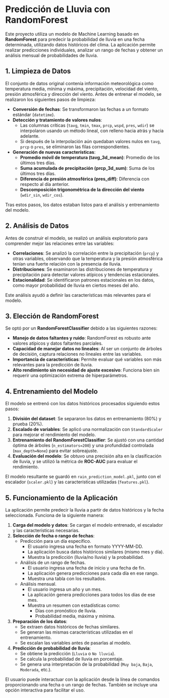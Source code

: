 # Predicción de Lluvia con RandomForest

Este proyecto utiliza un modelo de Machine Learning basado en **RandomForest** para predecir la probabilidad de lluvia en una fecha determinada, utilizando datos históricos del clima. La aplicación permite realizar predicciones individuales, analizar un rango de fechas y obtener un análisis mensual de probabilidades de lluvia.

## 1. Limpieza de Datos

El conjunto de datos original contenía información meteorológica como temperatura media, mínima y máxima, precipitación, velocidad del viento, presión atmosférica y dirección del viento. Antes de entrenar el modelo, se realizaron los siguientes pasos de limpieza:

- **Conversión de fechas**: Se transformaron las fechas a un formato estándar (`datetime`).
- **Detección y tratamiento de valores nulos**:
  - Las columnas críticas (`tavg`, `tmin`, `tmax`, `prcp`, `wspd`, `pres`, `wdir`) se interpolaron usando un método lineal, con relleno hacia atrás y hacia adelante.
  - Si después de la interpolación aún quedaban valores nulos en `tavg`, `prcp` o `pres`, se eliminaron las filas correspondientes.
- **Generación de nuevas características**:
  - **Promedio móvil de temperatura (tavg_3d_mean)**: Promedio de los últimos tres días.
  - **Suma acumulada de precipitación (prcp_3d_sum)**: Suma de los últimos tres días.
  - **Diferencia de presión atmosférica (pres_diff)**: Diferencia con respecto al día anterior.
  - **Descomposición trigonométrica de la dirección del viento** (`wdir_sin`, `wdir_cos`).

Tras estos pasos, los datos estaban listos para el análisis y entrenamiento del modelo.

## 2. Análisis de Datos

Antes de construir el modelo, se realizó un análisis exploratorio para comprender mejor las relaciones entre las variables:

- **Correlaciones**: Se analizó la correlación entre la precipitación (`prcp`) y otras variables, observando que la temperatura y la presión atmosférica tenían una fuerte relación con la presencia de lluvia.
- **Distribuciones**: Se examinaron las distribuciones de temperatura y precipitación para detectar valores atípicos y tendencias estacionales.
- **Estacionalidad**: Se identificaron patrones estacionales en los datos, como mayor probabilidad de lluvia en ciertos meses del año.

Este análisis ayudó a definir las características más relevantes para el modelo.

## 3. Elección de RandomForest

Se optó por un **RandomForestClassifier** debido a las siguientes razones:

- **Manejo de datos faltantes y ruido**: RandomForest es robusto ante valores atípicos y datos faltantes parciales.
- **Capacidad de manejar datos no lineales**: Al ser un conjunto de árboles de decisión, captura relaciones no lineales entre las variables.
- **Importancia de características**: Permite evaluar qué variables son más relevantes para la predicción de lluvia.
- **Alto rendimiento sin necesidad de ajuste excesivo**: Funciona bien sin requerir una optimización extrema de hiperparámetros.

## 4. Entrenamiento del Modelo

El modelo se entrenó con los datos históricos procesados siguiendo estos pasos:

1. **División del dataset**: Se separaron los datos en entrenamiento (80%) y prueba (20%).
2. **Escalado de variables**: Se aplicó una normalización con `StandardScaler` para mejorar el rendimiento del modelo.
3. **Entrenamiento del RandomForestClassifier**: Se ajustó con una cantidad óptima de árboles (`n_estimators=200`) y una profundidad controlada (`max_depth=None`) para evitar sobreajuste.
4. **Evaluación del modelo**: Se obtuvo una precisión alta en la clasificación de lluvia, y se utilizó la métrica de **ROC-AUC** para evaluar el rendimiento.

El modelo resultante se guardó en `rain_prediction_model.pkl`, junto con el escalador (`scaler.pkl`) y las características utilizadas (`features.pkl`).

## 5. Funcionamiento de la Aplicación

La aplicación permite predecir la lluvia a partir de datos históricos y la fecha seleccionada. Funciona de la siguiente manera:

1. **Carga del modelo y datos**: Se cargan el modelo entrenado, el escalador y las características necesarias.
2. **Selección de fecha o rango de fechas**:
   - Predicción para un día específico.
     - El usuario ingresa una fecha en formato YYYY-MM-DD.
     - La aplicación busca datos históricos similares (mismo mes y día).
     - Muestra la predicción (lluvia/no lluvia) y la probabilidad.
   - Análisis de un rango de fechas.
     - El usuario ingresa una fecha de inicio y una fecha de fin.
     - La aplicación genera predicciones para cada día en ese rango.
     - Muestra una tabla con los resultados.
   - Análisis mensual.
     - El usuario ingresa un año y un mes.
     - La aplicación genera predicciones para todos los días de ese mes.
     - Muestra un resumen con estadísticas como:
       - Días con pronóstico de lluvia.
       - Probabilidad media, máxima y mínima.
3. **Preparación de los datos**:
   - Se extraen datos históricos de fechas similares.
   - Se generan las mismas características utilizadas en el entrenamiento.
   - Se escalan las variables antes de pasarlas al modelo.
4. **Predicción de probabilidad de lluvia**:
   - Se obtiene la predicción (`Lluvia` o `No lluvia`).
   - Se calcula la probabilidad de lluvia en porcentaje.
   - Se genera una interpretación de la probabilidad (`Muy baja`, `Baja`, `Moderada`, etc.).

El usuario puede interactuar con la aplicación desde la línea de comandos proporcionando una fecha o un rango de fechas. También se incluye una opción interactiva para facilitar el uso.

